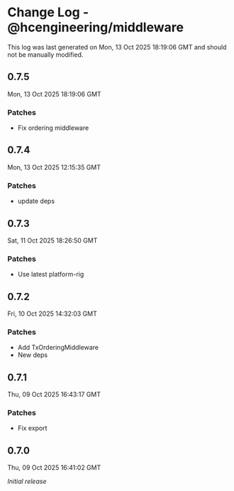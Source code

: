 # Change Log - @hcengineering/middleware

This log was last generated on Mon, 13 Oct 2025 18:19:06 GMT and should not be manually modified.

## 0.7.5

Mon, 13 Oct 2025 18:19:06 GMT

### Patches

- Fix ordering middleware

## 0.7.4

Mon, 13 Oct 2025 12:15:35 GMT

### Patches

- update deps

## 0.7.3

Sat, 11 Oct 2025 18:26:50 GMT

### Patches

- Use latest platform-rig

## 0.7.2

Fri, 10 Oct 2025 14:32:03 GMT

### Patches

- Add TxOrderingMiddleware
- New deps

## 0.7.1

Thu, 09 Oct 2025 16:43:17 GMT

### Patches

- Fix export

## 0.7.0

Thu, 09 Oct 2025 16:41:02 GMT

_Initial release_
